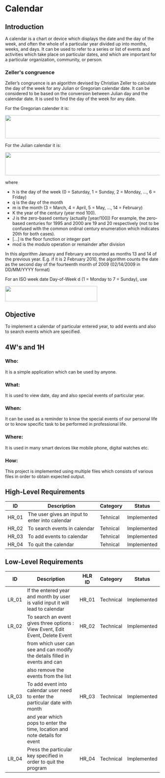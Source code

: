 # Calendar

## Introduction
A calendar is a chart or device which displays the date and the day of the week, and often the whole of a particular year divided up into months, weeks, and days. It can be used to refer to a series or list of events and activities which take place on particular dates, and which are important for a particular organization, community, or person.

### Zeller's congruence
Zeller’s congruence is an algorithm devised by Christian Zeller to calculate the day of the week for any Julian or Gregorian calendar date. It can be considered to be based on the conversion between Julian day and the calendar date. It is used to find the day of the week for any date. 

For the Gregorian calender it is:

<img src="https://user-images.githubusercontent.com/80700297/114757124-17c01500-9d79-11eb-9b82-f4638104de7c.PNG" width="700" height="75">

For the Julian calendar it is: 

<img src="https://user-images.githubusercontent.com/80700297/114758463-9ec1bd00-9d7a-11eb-9374-231a076c4978.PNG" width="700" height="75">

where

- h is the day of the week (0 = Saturday, 1 = Sunday, 2 = Monday, ..., 6 = Friday)
- q is the day of the month
- m is the month (3 = March, 4 = April, 5 = May, ..., 14 = February)
- K the year of the century (year mod 100).
- J is the zero-based century (actually [year/100]) For example, the zero-based centuries for 1995 and 2000 are 19 and 20 respectively (not to be confused with the common ordinal century enumeration which indicates 20th for both cases).
- [...] is the floor function or integer part
- mod is the modulo operation or remainder after division

In this algorithm January and February are counted as months 13 and 14 of the previous year. E.g. if it is 2 February 2010, the algorithm counts the date as the second day of the fourteenth month of 2009 (02/14/2009 in DD/MM/YYYY format)

For an ISO week date Day-of-Week d (1 = Monday to 7 = Sunday), use

<img src="https://user-images.githubusercontent.com/80700297/114760123-a08c8000-9d7c-11eb-96e8-9cb8eb47e8e3.PNG" width="300" height="50"> 

## Objective
To implement a calendar of particular entered year, to add events and also to search events which are specified.

## 4W's and 1H
### Who:
It is a simple application which can be used by anyone.

### What:
It is used to view date, day and also special events of particular year.

### When:
It can be used as a reminder to know the special events of our personal life or to know specific task to be performed in professional life.

### Where:
It is used in many smart devices like mobile phone, digital watches etc.

### How:
This project is implemented using multiple files which consists of various files in order to obtain expected output.

## High-Level Requirements
|  ID   |                 Description                     | Category |    Status   |
| ----- | ----------------------------------------------- | -------- | ----------- |
| HR_01 |  The user gives an input to enter into calendar | Tehnical | Implemented |
| HR_02 |          To search events in calendar           | Tehnical | Implemented |
| HR_03 |           To add events to calendar             | Tehnical | Implemented |
| HR_04 |            To quit the calendar                 | Tehnical | Implemented |

## Low-Level Requirements
|  ID   |                                Description                                    |  HLR ID  | Category  |    Status   |
| ----- | ----------------------------------------------------------------------------- | -------- | --------- | ----------- |
| LR_01 | If the entered year and month by user is valid input it will lead to calendar |   HR_01  | Technical | Implemented | 
| LR_02 | To search an event gives three options : View Event, Edit Event, Delete Event |   HR_02  | Technical | Implemented |
|       | from which user can see and can modify the details filled in events and can   |          |           |             |
|       | also remove the events from the list                                          |          |           |             |
| LR_03 | To add event into calendar user need to enter the particular date with month  |   HR_03  | Technical | Implemented |
|       | and year which pops to enter the time, location and note details for event    |          |           |             |
| LR_04 |       Press the particular key specified in order to quit the program         |   HR_04  | Technical | Implemented |

       



